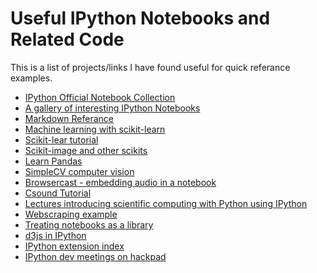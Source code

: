 Useful IPython Notebooks and Related Code
========================

This is a list of projects/links I have found useful for quick referance examples.

* [IPython Official Notebook Collection](https://github.com/ipython/ipython/tree/master/examples/notebooks#a-collection-of-notebooks-for-using-ipython-effectively)
* [A gallery of interesting IPython Notebooks](https://github.com/ipython/ipython/wiki/A-gallery-of-interesting-IPython-Notebooks)
* [Markdown Referance](http://daringfireball.net/projects/markdown/)
* [Machine learning with scikit-learn](http://scikit-learn.org/stable/)
* [Scikit-lear tutorial](https://github.com/amueller/tutorial_ml_gkbionics#tutorial_ml_gkbionics)
* [Scikit-image and other scikits](http://scikits.scipy.org/scikits)
* [Learn Pandas](https://bitbucket.org/hrojas/learn-pandas)
* [SimpleCV computer vision](http://www.reddit.com/r/IPython/comments/1e4ojm/simplecv_computer_vision_tutorial_using_ipython/)
* [Browsercast - embedding audio in a notebook](https://github.com/wolever/browsercast)
* [Csound Tutorial](http://nbviewer.ipython.org/5535792)
* [Lectures introducing scientific computing with Python using IPython](https://github.com/jrjohansson/scientific-python-lectures#lectures-on-scientific-computing-with-python)
* [Webscraping example](http://nbviewer.ipython.org/4743272)
* [Treating notebooks as a library](http://nbviewer.ipython.org/5491090/analysis.ipynb)
* [d3js in IPython](http://nbviewer.ipython.org/4484816/ipyD3sample.ipynb)
* [IPython extension index](https://github.com/ipython/ipython/wiki/Extensions-Index)
* [IPython dev meetings on hackpad](https://hackpad.com/IPython-dev-meetings-6wTSjJt7TZK)
